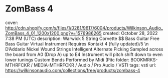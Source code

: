 # ZomBass 4

cover: http://cdn.shopify.com/s/files/1/0281/9617/6004/products/Wilkinson_Audio_ZomBass_4_01_1200x1200.png?v=1576986265
created: October 28, 2022 7:38 PM (UTC)
description: Warwick 5 String Corvette $$ Bass Guitar Free Bass Guitar Virtual Instrument Requires Kontakt 4 (fully updated)/5 \n D’Addario Nickel Wound Strings Intelligent Alternate Picking Sampled across the board from A0 (Drop A) up to E4 Instrument will pitch shift down to even lower tunings Custom Bends Performed by Midi (Pitc
folder: BOOKMRKS-MTHRFCKR / MEDIA-MTHRFCKR / Audio / Pro Audio / VSTI
tags: vsti
url: https://wilkinsonaudio.com/collections/free/products/zombass-4